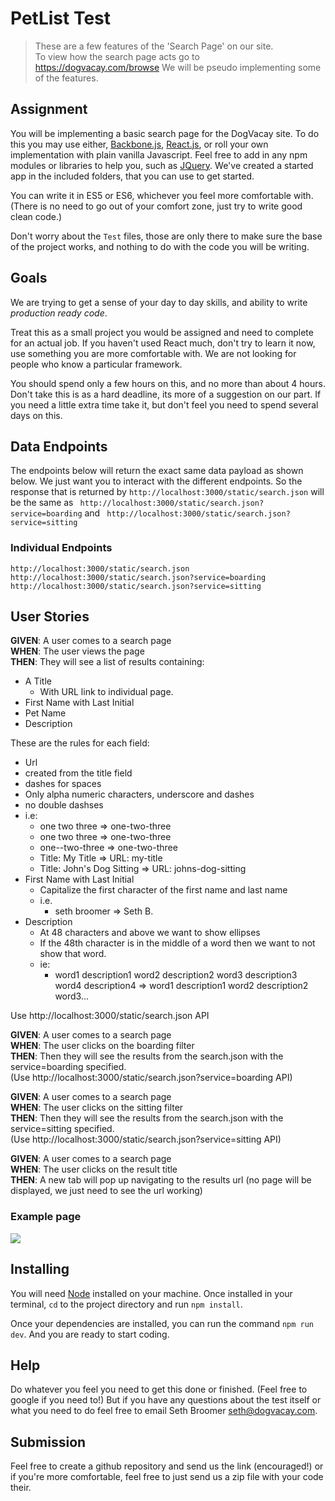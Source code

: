 # PetList Test
> These are a few features of the 'Search Page' on our site.  
To view how the search page acts go to https://dogvacay.com/browse
We will be pseudo implementing some of the features.

## Assignment
You will be implementing a basic search page for the DogVacay site. To do this you may use either, [Backbone.js](http://backbonejs.org/), [React.js](https://facebook.github.io/react/), or roll your own implementation with plain vanilla Javascript. Feel free to add in any npm modules or libraries to help you, such as [JQuery](https://jquery.com/). We've created a started app in the included folders, that you can use to get started.

You can write it in ES5 or ES6, whichever you feel more comfortable with. (There is no need to go out of your comfort zone, just try to write good clean code.)  

Don't worry about the `Test` files, those are only there to make sure the base of the project works, and nothing to do with the code you will be writing.  

## Goals

We are trying to get a sense of your day to day skills, and ability to write _production ready code_.

Treat this as a small project you would be assigned and need to complete for an actual job. If you haven't used React much, don't try to learn it now, use something you are more comfortable with. We are not looking for people who know a particular framework.

You should spend only a few hours on this, and no more than about 4 hours. Don't take this is as a hard deadline, its more of a suggestion on our part. If you need a little extra time take it, but don't feel you need to spend several days on this.  

## Data Endpoints

The endpoints below will return the exact same data payload as shown below. We just want you to interact with the different endpoints.
So the response that is returned by `http://localhost:3000/static/search.json` will be the same as `
http://localhost:3000/static/search.json?service=boarding` and `
http://localhost:3000/static/search.json?service=sitting`

### Individual Endpoints

```
http://localhost:3000/static/search.json
http://localhost:3000/static/search.json?service=boarding
http://localhost:3000/static/search.json?service=sitting
```

## User Stories

__GIVEN__: A user comes to a search page  
__WHEN__: The user views the page  
__THEN__: They will see a list of results containing:

* A Title
  * With URL link to individual page.
* First Name with Last Initial
* Pet Name
* Description


These are the rules for each field:
* Url
 * created from the title field
 * dashes for spaces
 * Only alpha numeric characters, underscore and dashes
 * no double dashses
 * i.e:
    * one two three => one-two-three
    * one two  three => one-two-three
    * one--two-three => one-two-three
    * Title: My Title => URL: my-title
    * Title: John's Dog Sitting => URL: johns-dog-sitting
* First Name with Last Initial
  * Capitalize the first character of the first name and last name
  * i.e.
    * seth broomer => Seth B.
* Description
  * At 48 characters and above we want to show ellipses
  * If the 48th character is in the middle of a word then we want to not show that word.
  * ie:
    * word1 description1 word2 description2 word3 description3 word4 description4 => word1 description1 word2 description2 word3...    

Use http://localhost:3000/static/search.json API  

__GIVEN__: A user comes to a search page  
__WHEN__: The user clicks on the boarding filter  
__THEN__: Then they will see the results from the search.json  with the service=boarding specified.  
(Use http://localhost:3000/static/search.json?service=boarding API)

__GIVEN__: A user comes to a search page  
__WHEN__: The user clicks on the sitting filter  
__THEN__: Then they will see the results from the search.json  with the service=sitting specified.  
(Use http://localhost:3000/static/search.json?service=sitting API)

__GIVEN__: A user comes to a search page  
__WHEN__: The user clicks on the result title  
__THEN__: A new tab will pop up navigating to the results url
(no page will be displayed, we just need to see the url working)  


### Example page
![](./example/example.png)

## Installing

You will need [Node](https://nodejs.org/en/) installed on your machine. Once installed in your terminal, `cd` to the project directory and run `npm install`.

Once your dependencies are installed, you can run the command `npm run dev`. And you are ready to start coding.

## Help
Do whatever you feel you need to get this done or finished.
(Feel free to google if you need to!) But if you have any questions about the test itself or what
you need to do feel free to email Seth Broomer <seth@dogvacay.com>.

## Submission
Feel free to create a github repository and send us the link (encouraged!) or if you're more comfortable,
feel free to just send us a zip file with your code their.
